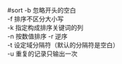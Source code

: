 #sort
-b	忽略开头的空白  
-f	排序不区分大小写  
-k	指定构成排序关键词的列  
-n	按数值排序 
-r	逆序  
-t	设定域分隔符（默认的分隔符是空白）  
-u	重复的记录只输出一次